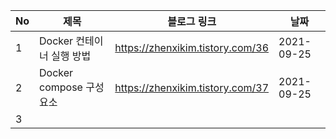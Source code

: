 |No|제목|블로그 링크|날짜|
|------|---|---|---|
|1|Docker 컨테이너 실행 방법|https://zhenxikim.tistory.com/36|2021-09-25|
|2|Docker compose 구성요소|https://zhenxikim.tistory.com/37|2021-09-25|
|3|||||